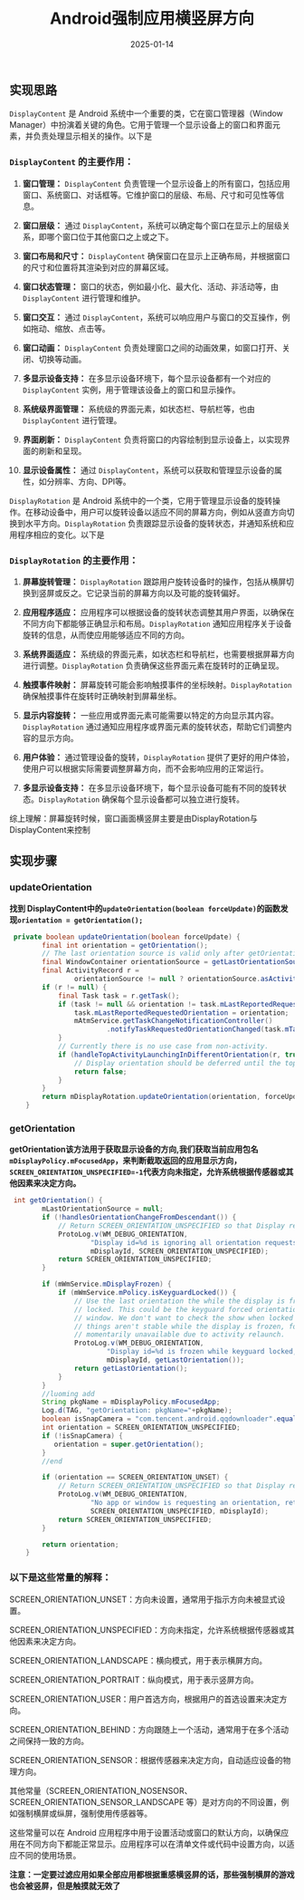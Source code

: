﻿---
title: Android强制应用横竖屏方向
date: 2025-01-14
tags:
 - android
categories: 
 - android
sticky: 
   true
---

## 实现思路

`DisplayContent` 是 Android 系统中一个重要的类，它在窗口管理器（Window Manager）中扮演着关键的角色。它用于管理一个显示设备上的窗口和界面元素，并负责处理显示相关的操作。以下是

### `DisplayContent` 的主要作用：

1.  **窗口管理：** `DisplayContent` 负责管理一个显示设备上的所有窗口，包括应用窗口、系统窗口、对话框等。它维护窗口的层级、布局、尺寸和可见性等信息。
    
2.  **窗口层级：** 通过 `DisplayContent`，系统可以确定每个窗口在显示上的层级关系，即哪个窗口位于其他窗口之上或之下。
    
3.  **窗口布局和尺寸：** `DisplayContent` 确保窗口在显示上正确布局，并根据窗口的尺寸和位置将其渲染到对应的屏幕区域。
    
4.  **窗口状态管理：** 窗口的状态，例如最小化、最大化、活动、非活动等，由 `DisplayContent` 进行管理和维护。
    
5.  **窗口交互：** 通过 `DisplayContent`，系统可以响应用户与窗口的交互操作，例如拖动、缩放、点击等。
    
6.  **窗口动画：** `DisplayContent` 负责处理窗口之间的动画效果，如窗口打开、关闭、切换等动画。
    
7.  **多显示设备支持：** 在多显示设备环境下，每个显示设备都有一个对应的 `DisplayContent` 实例，用于管理该设备上的窗口和显示操作。
    
8.  **系统级界面管理：** 系统级的界面元素，如状态栏、导航栏等，也由 `DisplayContent` 进行管理。
    
9.  **界面刷新：** `DisplayContent` 负责将窗口的内容绘制到显示设备上，以实现界面的刷新和呈现。
    
10.  **显示设备属性：** 通过 `DisplayContent`，系统可以获取和管理显示设备的属性，如分辨率、方向、DPI等。


`DisplayRotation` 是 Android 系统中的一个类，它用于管理显示设备的旋转操作。在移动设备中，用户可以旋转设备以适应不同的屏幕方向，例如从竖直方向切换到水平方向。`DisplayRotation` 负责跟踪显示设备的旋转状态，并通知系统和应用程序相应的变化。以下是

### `DisplayRotation` 的主要作用：

1.  **屏幕旋转管理：** `DisplayRotation` 跟踪用户旋转设备时的操作，包括从横屏切换到竖屏或反之。它记录当前的屏幕方向以及可能的旋转偏好。
    
2.  **应用程序适应：** 应用程序可以根据设备的旋转状态调整其用户界面，以确保在不同方向下都能够正确显示和布局。`DisplayRotation` 通知应用程序关于设备旋转的信息，从而使应用能够适应不同的方向。
    
3.  **系统界面适应：** 系统级的界面元素，如状态栏和导航栏，也需要根据屏幕方向进行调整。`DisplayRotation` 负责确保这些界面元素在旋转时的正确呈现。
    
4.  **触摸事件映射：** 屏幕旋转可能会影响触摸事件的坐标映射。`DisplayRotation` 确保触摸事件在旋转时正确映射到屏幕坐标。
    
5.  **显示内容旋转：** 一些应用或界面元素可能需要以特定的方向显示其内容。`DisplayRotation` 通过通知应用程序或界面元素的旋转状态，帮助它们调整内容的显示方向。
    
6.  **用户体验：** 通过管理设备的旋转，`DisplayRotation` 提供了更好的用户体验，使用户可以根据实际需要调整屏幕方向，而不会影响应用的正常运行。
    
7.  **多显示设备支持：** 在多显示设备环境下，每个显示设备可能有不同的旋转状态。`DisplayRotation` 确保每个显示设备都可以独立进行旋转。
    

综上理解：屏幕旋转时候，窗口画面横竖屏主要是由DisplayRotation与DisplayContent来控制

## 实现步骤

### updateOrientation

**找到 DisplayContent中的`updateOrientation(boolean forceUpdate)`的函数发现`orientation = getOrientation();`**

```java
 private boolean updateOrientation(boolean forceUpdate) {
        final int orientation = getOrientation();
        // The last orientation source is valid only after getOrientation.
        final WindowContainer orientationSource = getLastOrientationSource();
        final ActivityRecord r =
                orientationSource != null ? orientationSource.asActivityRecord() : null;
        if (r != null) {
            final Task task = r.getTask();
            if (task != null && orientation != task.mLastReportedRequestedOrientation) {
                task.mLastReportedRequestedOrientation = orientation;
                mAtmService.getTaskChangeNotificationController()
                        .notifyTaskRequestedOrientationChanged(task.mTaskId, orientation);
            }
            // Currently there is no use case from non-activity.
            if (handleTopActivityLaunchingInDifferentOrientation(r, true /* checkOpening */)) {
                // Display orientation should be deferred until the top fixed rotation is finished.
                return false;
            }
        }
        return mDisplayRotation.updateOrientation(orientation, forceUpdate);
    }
```

### getOrientation

**getOrientation该方法用于获取显示设备的方向,我们获取当前应用包名`mDisplayPolicy.mFocusedApp`，来判断截取返回的应用显示方向，`SCREEN_ORIENTATION_UNSPECIFIED=-1`代表方向未指定，允许系统根据传感器或其他因素来决定方向。**

```java
 int getOrientation() {
        mLastOrientationSource = null;
        if (!handlesOrientationChangeFromDescendant()) {
            // Return SCREEN_ORIENTATION_UNSPECIFIED so that Display respect sensor rotation
            ProtoLog.v(WM_DEBUG_ORIENTATION,
                    "Display id=%d is ignoring all orientation requests, return %d",
                    mDisplayId, SCREEN_ORIENTATION_UNSPECIFIED);
            return SCREEN_ORIENTATION_UNSPECIFIED;
        }

        if (mWmService.mDisplayFrozen) {
            if (mWmService.mPolicy.isKeyguardLocked()) {
                // Use the last orientation the while the display is frozen with the keyguard
                // locked. This could be the keyguard forced orientation or from a SHOW_WHEN_LOCKED
                // window. We don't want to check the show when locked window directly though as
                // things aren't stable while the display is frozen, for example the window could be
                // momentarily unavailable due to activity relaunch.
                ProtoLog.v(WM_DEBUG_ORIENTATION,
                        "Display id=%d is frozen while keyguard locked, return %d",
                        mDisplayId, getLastOrientation());
                return getLastOrientation();
            }
        }
        //luoming add
        String pkgName = mDisplayPolicy.mFocusedApp;
        Log.d(TAG, "getOrientation: pkgName="+pkgName);
        boolean isSnapCamera = "com.tencent.android.qqdownloader".equals(pkgName)||"com.ss.android.ugc.aweme".equals(pkgName)||"com.created.ota".equals(pkgName); //根据包名过滤某个应用
        int orientation = SCREEN_ORIENTATION_UNSPECIFIED;
        if (!isSnapCamera) {
           orientation = super.getOrientation();
        }
        //end

        if (orientation == SCREEN_ORIENTATION_UNSET) {
            // Return SCREEN_ORIENTATION_UNSPECIFIED so that Display respect sensor rotation
            ProtoLog.v(WM_DEBUG_ORIENTATION,
                    "No app or window is requesting an orientation, return %d for display id=%d",
                    SCREEN_ORIENTATION_UNSPECIFIED, mDisplayId);
            return SCREEN_ORIENTATION_UNSPECIFIED;
        }

        return orientation;
    }
```

### 以下是这些常量的解释：

SCREEN\_ORIENTATION\_UNSET：方向未设置，通常用于指示方向未被显式设置。

SCREEN\_ORIENTATION\_UNSPECIFIED：方向未指定，允许系统根据传感器或其他因素来决定方向。

SCREEN\_ORIENTATION\_LANDSCAPE：横向模式，用于表示横屏方向。

SCREEN\_ORIENTATION\_PORTRAIT：纵向模式，用于表示竖屏方向。

SCREEN\_ORIENTATION\_USER：用户首选方向，根据用户的首选设置来决定方向。

SCREEN\_ORIENTATION\_BEHIND：方向跟随上一个活动，通常用于在多个活动之间保持一致的方向。

SCREEN\_ORIENTATION\_SENSOR：根据传感器来决定方向，自动适应设备的物理方向。

其他常量（SCREEN\_ORIENTATION\_NOSENSOR、SCREEN\_ORIENTATION\_SENSOR\_LANDSCAPE 等）是对方向的不同设置，例如强制横屏或纵屏，强制使用传感器等。

这些常量可以在 Android 应用程序中用于设置活动或窗口的默认方向，以确保应用在不同方向下都能正常显示。应用程序可以在清单文件或代码中设置方向，以适应不同的使用场景。

**注意：一定要过滤应用如果全部应用都根据重感横竖屏的话，那些强制横屏的游戏也会被竖屏，但是触摸就无效了**